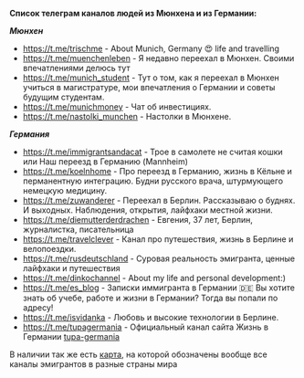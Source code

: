 **Список телеграм каналов людей из Мюнхена и из Германии:**

***Мюнхен***
* https://t.me/trischme - About Munich, Germany 😍 life and travelling
* https://t.me/muenchenleben - Я недавно переехал в Мюнхен. Своими впечатлениями делюсь тут
* https://t.me/munich_student - Тут о том, как я переехал в Мюнхен учиться в магистратуре, мои впечатления о Германии и советы будущим студентам.
* https://t.me/munichmoney - Чат об инвестициях.
* https://t.me/nastolki_munchen - Настолки в Мюнхене.

***Германия***
* https://t.me/immigrantsandacat - Трое в самолете не считая кошки или Наш переезд в Германию (Mannheim)
* https://t.me/koelnhome - Про переезд в Германию, жизнь в Кёльне и перманентную интеграцию. Будни русского врача, штурмующего немецкую медицину.
* https://t.me/zuwanderer - Переехал в Берлин. Рассказываю о буднях. И выходных. Наблюдения, открытия, лайфхаки местной жизни.
* https://t.me/diemutterderdrachen - Евгения, 37 лет, Берлин, журналистка, писательница
* https://t.me/travelclever - Канал про путешествия, жизнь в Берлине и велопоездки.  
* https://t.me/rusdeutschland - Суровая реальность эмигранта, ценные лайфхаки и путешествия
* https://t.me/dinkochannel - About my life and personal development:)
* https://t.me/es_blog - Записки иммигранта в Германии 🇩🇪 Вы хотите знать об учебе, работе и жизни в Германии? Тогда вы попали по адресу!
* https://t.me/isvidanka - Любовь и высокие технологии в Берлине.
* https://t.me/tupagermania - Официальный канал сайта Жизнь в Германии [tupa-germania](www.tupa-germania.ru)

В наличии так же есть [карта](https://www.google.com/maps/d/u/0/viewer?ll=47.428927329887465%2C14.77860057960595&hl=en&hl=en&z=5&mid=1JGjMQmg_xNK4aInGlgXgb_ppBwfq8yng), на которой обозначены вообще все каналы эмигрантов в разные страны мира
